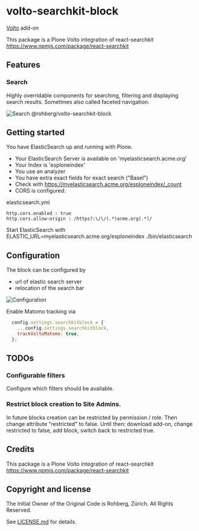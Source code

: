 # volto-searchkit-block

[Volto](https://github.com/plone/volto) add-on

This package is a Plone Volto integration of react-searchkit https://www.npmjs.com/package/react-searchkit

## Features

### Search

Highly overridable components for searching, filtering and displaying search results. Sometimes also called faceted navigation.


![Search @rohberg/volto-searchkit-block](https://github.com/rohberg/volto-searchkit-block/raw/master/public/search.png)

## Getting started

You have ElasticSearch up and running with Plone. 

* Your ElasticSearch Server is available on 'myelasticsearch.acme.org'
* Your Index is 'esploneindex'
* You use an analyzer
* You have extra exact fields for exact search ("Basel")
* Check with https://myelasticsearch.acme.org/esploneindex/_count
* CORS is configured: 

elasticsearch.yml

```
http.cors.enabled : true
http.cors.allow-origin : /https?:\/\/(.*)acme.org(.*)/
```
  

Start ElasticSearch with ELASTIC_URL=myelasticsearch.acme.org/esploneindex ./bin/elasticsearch



## Configuration

The block can be configured by 

- url of elastic search server
- relocation of the search bar

![Configuration](https://github.com/rohberg/volto-searchkit-block/raw/master/public/configuration.png)

Enable Matomo tracking via

```js
  config.settings.searchkitblock = {
    ...config.settings.searchkitblock,
    trackVoltoMatomo: true,
  };
```

## TODOs

### Configurable filters

Configure which filters should be available.

### Restrict block creation to Site Admins.

In future blocks creation can be restricted by permission / role. Then change attribute "restricted" to false. Until then: download add-on, change restricted to false, add block, switch back to restricted true.

## Credits

This package is a Plone Volto integration of react-searchkit https://www.npmjs.com/package/react-searchkit


## Copyright and license

The Initial Owner of the Original Code is Rohberg, Zürich.
All Rights Reserved.

See [LICENSE.md](https://github.com/rohberg/volto-searchkit-block/blob/master/LICENSE.md) for details.

